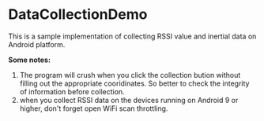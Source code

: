 # DataCollectionDemo
This is a sample implementation of collecting RSSI value and inertial data on Android platform.   

**Some notes:**   
1. The program will crush when you click the collection bution without filling out the 
appropriate cooridinates. So better to check the integrity of information before collection.
2. when you collect RSSI data on the devices running on Android 9 or higher, don't forget
open WiFi scan throttling.    
